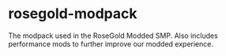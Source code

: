# rosegold-modpack
The modpack used in the RoseGold Modded SMP. Also includes performance mods to further improve our modded experience.
